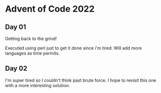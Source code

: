 # Advent of Code 2022

## Day 01

Getting back to the grind!

Executed using perl just to get it done since i'm tired.  Will add
more languages as time permits.

## Day 02

I'm super tired so I couldn't think past brute force.  I hope to
revisit this one with a more interesting solution.
